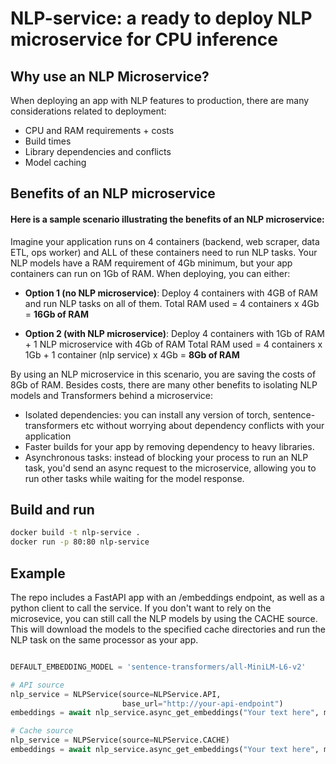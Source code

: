 # NLP-service: a ready to deploy NLP microservice for CPU inference

## Why use an NLP Microservice?

When deploying an app with NLP features to production, there are many considerations related to deployment:
- CPU and RAM requirements + costs
- Build times
- Library dependencies and conflicts
- Model caching

## Benefits of an NLP microservice

#### Here is a sample scenario illustrating the benefits of an NLP microservice:
Imagine your application runs on 4 containers (backend, web scraper, data ETL, ops worker) and ALL of these containers need to run NLP tasks. Your NLP models have a RAM requirement of 4Gb minimum, but your app containers can run on 1Gb of RAM. When deploying, you can either:

- **Option 1 (no NLP microservice)**:
Deploy 4 containers with 4GB of RAM and run NLP tasks on all of them.
Total RAM used = 4 containers x 4Gb = **16Gb of RAM**

- **Option 2 (with NLP microservice)**: Deploy 4 containers with 1Gb of RAM + 1 NLP microservice with 4Gb of RAM
Total RAM used = 4 containers x 1Gb + 1 container (nlp service) x 4Gb = **8Gb of RAM**

By using an NLP microservice in this scenario, you are saving the costs of 8Gb of RAM.  Besides costs, there are many other benefits to isolating NLP models and Transformers behind a microservice:
- Isolated dependencies: you can install any version of torch, sentence-transformers etc without worrying about dependency conflicts with your application
- Faster builds for your app by removing dependency to heavy libraries.
- Asynchronous tasks: instead of blocking your process to run an NLP task, you'd send an async request to the microservice, allowing you to run other tasks while waiting for the model response.

## Build and run

```bash
docker build -t nlp-service .
docker run -p 80:80 nlp-service
```

## Example

The repo includes a FastAPI app with an /embeddings endpoint, as well as a python client to call the service. 
If you don't want to rely on the microsevice, you can still call the NLP models by using the CACHE source. 
This will download the models to the specified cache directories and run the NLP task on the same processor as your app.

```python

DEFAULT_EMBEDDING_MODEL = 'sentence-transformers/all-MiniLM-L6-v2'

# API source
nlp_service = NLPService(source=NLPService.API,
                         base_url="http://your-api-endpoint")
embeddings = await nlp_service.async_get_embeddings("Your text here", model=DEFAULT_EMBEDDING_MODEL)

# Cache source
nlp_service = NLPService(source=NLPService.CACHE)
embeddings = await nlp_service.async_get_embeddings("Your text here", model=DEFAULT_EMBEDDING_MODEL)
```

